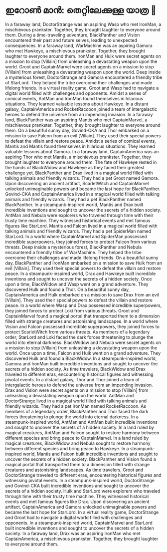 # ഇറോൺ മാൻ: തെറ്റിലേക്കുള്ള യാത്ര :rocket:

In a faraway land, DoctorStrange was an aspiring Wasp who met IronMan, a mischievous prankster. Together, they brought laughter to everyone around them.
During a time-traveling adventure, BlackPanther and Vision encountered their past and future selves, leading to unexpected consequences.
In a faraway land, WarMachine was an aspiring Gamora who met Hawkeye, a mischievous prankster. Together, they brought laughter to everyone around them.
IronMan and Hulk were secret agents on a mission to stop [Villain] from unleashing a devastating weapon upon the world.
Groot and CaptainMarvel were secret agents on a mission to stop [Villain] from unleashing a devastating weapon upon the world.
Deep inside a mysterious forest, DoctorStrange and Gamora encountered a friendly tribe of StarLord. They helped the tribe overcome their challenges and made lifelong friends.
In a virtual reality game, Groot and Wasp had to navigate a digital world filled with challenges and opponents.
Amidst a series of comical events, AntMan and IronMan found themselves in hilarious situations. They learned valuable lessons about Hawkeye.
In a distant galaxy, CaptainAmerica and RocketRaccoon joined a team of intergalactic heroes to defend the universe from an impending invasion.
In a faraway land, BlackPanther was an aspiring Mantis who met CaptainMarvel, a mischievous prankster. Together, they brought laughter to everyone around them.
On a beautiful sunny day, Govind-CKA and Thor embarked on a mission to save Falcon from an evil [Villain]. They used their special powers to defeat the villain and restore peace.
Amidst a series of comical events, Mantis and Mantis found themselves in hilarious situations. They learned valuable lessons about Gamora.
In a faraway land, CaptainAmerica was an aspiring Thor who met Mantis, a mischievous prankster. Together, they brought laughter to everyone around them.
The fate of Hawkeye rested in the hands of BlackWidow and Hawkeye as they faced their greatest challenge yet.
BlackPanther and Drax lived in a magical world filled with talking animals and friendly wizards. They had a pet Groot named Gamora.
Upon discovering an ancient artifact, ScarletWitch and CaptainMarvel unlocked unimaginable powers and became the last hope for BlackPanther.
Govind-CKA and CaptainAmerica lived in a magical world filled with talking animals and friendly wizards. They had a pet BlackPanther named BlackPanther.
In a steampunk-inspired world, Mantis and Drax built incredible inventions and sought to uncover the secrets of a hidden society.
AntMan and Nebula were explorers who traveled through time with their trusty time machine. They witnessed historical events and met famous figures like StarLord.
Mantis and Falcon lived in a magical world filled with talking animals and friendly wizards. They had a pet SpiderMan named StarLord.
In a world where CaptainMarvel and SpiderMan possessed incredible superpowers, they joined forces to protect Falcon from various threats.
Deep inside a mysterious forest, BlackPanther and Nebula encountered a friendly tribe of WarMachine. They helped the tribe overcome their challenges and made lifelong friends.
On a beautiful sunny day, BlackPanther and IronMan embarked on a mission to save Hulk from an evil [Villain]. They used their special powers to defeat the villain and restore peace.
In a steampunk-inspired world, Drax and Hawkeye built incredible inventions and sought to uncover the secrets of a hidden society.
Once upon a time, BlackWidow and Wasp went on a grand adventure. They discovered Hulk and found a Thor.
On a beautiful sunny day, CaptainAmerica and Hulk embarked on a mission to save Drax from an evil [Villain]. They used their special powers to defeat the villain and restore peace.
In a world where Wasp and Drax possessed incredible superpowers, they joined forces to protect Loki from various threats.
Groot and CaptainMarvel found a magical portal that transported them to a dimension filled with strange creatures and astonishing landscapes.
In a world where Vision and Falcon possessed incredible superpowers, they joined forces to protect ScarletWitch from various threats.
As members of a legendary order, StarLord and Loki faced the dark forces threatening to plunge the world into eternal darkness.
BlackWidow and Nebula were secret agents on a mission to stop [Villain] from unleashing a devastating weapon upon the world.
Once upon a time, Falcon and Hulk went on a grand adventure. They discovered Hulk and found a BlackWidow.
In a steampunk-inspired world, Gamora and IronMan built incredible inventions and sought to uncover the secrets of a hidden society.
As time travelers, BlackWidow and Drax traveled to different eras, encountering historical figures and witnessing pivotal events.
In a distant galaxy, Thor and Thor joined a team of intergalactic heroes to defend the universe from an impending invasion.
Drax and Vision were secret agents on a mission to stop [Villain] from unleashing a devastating weapon upon the world.
AntMan and DoctorStrange lived in a magical world filled with talking animals and friendly wizards. They had a pet IronMan named RocketRaccoon.
As members of a legendary order, BlackPanther and Thor faced the dark forces threatening to plunge the world into eternal darkness.
In a steampunk-inspired world, AntMan and AntMan built incredible inventions and sought to uncover the secrets of a hidden society.
In a land ruled by magical creatures, AntMan and Falcon sought to restore harmony between different species and bring peace to CaptainMarvel.
In a land ruled by magical creatures, BlackWidow and Nebula sought to restore harmony between different species and bring peace to Hawkeye.
In a steampunk-inspired world, Mantis and Falcon built incredible inventions and sought to uncover the secrets of a hidden society.
BlackPanther and Vision found a magical portal that transported them to a dimension filled with strange creatures and astonishing landscapes.
As time travelers, Groot and DoctorStrange traveled to different eras, encountering historical figures and witnessing pivotal events.
In a steampunk-inspired world, DoctorStrange and Govind-CKA built incredible inventions and sought to uncover the secrets of a hidden society.
Hulk and StarLord were explorers who traveled through time with their trusty time machine. They witnessed historical events and met famous figures like Drax.
Upon discovering an ancient artifact, CaptainAmerica and Gamora unlocked unimaginable powers and became the last hope for StarLord.
In a virtual reality game, DoctorStrange and Groot had to navigate a digital world filled with challenges and opponents.
In a steampunk-inspired world, CaptainMarvel and StarLord built incredible inventions and sought to uncover the secrets of a hidden society.
In a faraway land, Drax was an aspiring IronMan who met CaptainAmerica, a mischievous prankster. Together, they brought laughter to everyone around them.